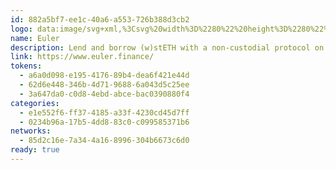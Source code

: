 ```yaml
---
id: 882a5bf7-ee1c-40a6-a553-726b388d3cb2
logo: data:image/svg+xml,%3Csvg%20width%3D%2280%22%20height%3D%2280%22%20viewBox%3D%220%200%2080%2080%22%20fill%3D%22none%22%20xmlns%3D%22http%3A%2F%2Fwww.w3.org%2F2000%2Fsvg%22%3E%0A%3Cg%20opacity%3D%220.4%22%20filter%3D%22url(%23filter0_f_209_1911)%22%3E%0A%3Cpath%20d%3D%22M25.4523%2027.4426L48.1017%2017.3583C50.1863%2016.4299%2052.6294%2017.3679%2053.5577%2019.4526C54.4861%2021.5373%2053.5482%2023.9803%2051.4635%2024.9087L28.8136%2034.9924C26.7289%2035.9208%2024.2859%2034.9828%2023.3575%2032.8981C22.4291%2030.8134%2023.3671%2028.3704%2025.4518%2027.442L25.4523%2027.4426Z%22%20fill%3D%22%2337BEC1%22%2F%3E%0A%3Cpath%20d%3D%22M26.7196%2040.4478L41.8191%2033.7248C43.9038%2032.7964%2046.3468%2033.7343%2047.2752%2035.819C48.2036%2037.9037%2047.2656%2040.3467%2045.1809%2041.2751L30.0814%2047.9982C27.9967%2048.9266%2025.5537%2047.9886%2024.6253%2045.9039C23.6969%2043.8192%2024.6349%2041.3762%2026.7196%2040.4478Z%22%20fill%3D%22%23FBB144%22%2F%3E%0A%3Cpath%20d%3D%22M35.5369%2050.0913L58.1862%2040.007C60.2709%2039.0786%2062.7139%2040.0166%2063.6423%2042.1013C64.5707%2044.186%2063.6327%2046.629%2061.548%2047.5574L38.8987%2057.6417C36.814%2058.5701%2034.371%2057.6321%2033.4426%2055.5474C32.5142%2053.4627%2033.4522%2051.0197%2035.5369%2050.0913Z%22%20fill%3D%22%23E4615E%22%2F%3E%0A%3C%2Fg%3E%0A%3Cg%20clip-path%3D%22url(%23clip0_209_1911)%22%3E%0A%3Cpath%20d%3D%22M21.4523%2030.4426L44.1017%2020.3583C46.1863%2019.4299%2048.6294%2020.3679%2049.5577%2022.4526C50.4861%2024.5373%2049.5482%2026.9803%2047.4635%2027.9087L24.8136%2037.9924C22.7289%2038.9208%2020.2859%2037.9828%2019.3575%2035.8981C18.4291%2033.8134%2019.3671%2031.3704%2021.4518%2030.442L21.4523%2030.4426Z%22%20fill%3D%22%2337BEC1%22%2F%3E%0A%3Cpath%20d%3D%22M22.7196%2043.4478L37.8191%2036.7248C39.9038%2035.7964%2042.3468%2036.7343%2043.2752%2038.819C44.2036%2040.9037%2043.2656%2043.3467%2041.1809%2044.2751L26.0814%2050.9982C23.9967%2051.9266%2021.5537%2050.9886%2020.6253%2048.9039C19.6969%2046.8192%2020.6349%2044.3762%2022.7196%2043.4478Z%22%20fill%3D%22%23FBB144%22%2F%3E%0A%3Cpath%20d%3D%22M31.5369%2053.0913L54.1862%2043.007C56.2709%2042.0786%2058.7139%2043.0166%2059.6423%2045.1013C60.5707%2047.186%2059.6327%2049.629%2057.548%2050.5574L34.8987%2060.6417C32.814%2061.5701%2030.371%2060.6321%2029.4426%2058.5474C28.5142%2056.4627%2029.4522%2054.0197%2031.5369%2053.0913Z%22%20fill%3D%22%23E4615E%22%2F%3E%0A%3C%2Fg%3E%0A%3Cdefs%3E%0A%3Cfilter%20id%3D%22filter0_f_209_1911%22%20x%3D%2212.9992%22%20y%3D%227%22%20width%3D%2261.0014%22%20height%3D%2261%22%20filterUnits%3D%22userSpaceOnUse%22%20color-interpolation-filters%3D%22sRGB%22%3E%0A%3CfeFlood%20flood-opacity%3D%220%22%20result%3D%22BackgroundImageFix%22%2F%3E%0A%3CfeBlend%20mode%3D%22normal%22%20in%3D%22SourceGraphic%22%20in2%3D%22BackgroundImageFix%22%20result%3D%22shape%22%2F%3E%0A%3CfeGaussianBlur%20stdDeviation%3D%225%22%20result%3D%22effect1_foregroundBlur_209_1911%22%2F%3E%0A%3C%2Ffilter%3E%0A%3CclipPath%20id%3D%22clip0_209_1911%22%3E%0A%3Crect%20width%3D%2241%22%20height%3D%2241%22%20fill%3D%22white%22%20transform%3D%22translate(19%2020)%22%2F%3E%0A%3C%2FclipPath%3E%0A%3C%2Fdefs%3E%0A%3C%2Fsvg%3E%0A
name: Euler
description: Lend and borrow (w)stETH with a non-custodial protocol on Ethereum.
link: https://www.euler.finance/
tokens:
  - a6a0d098-e195-4176-89b4-dea6f421e44d
  - 62d6e448-346b-4d71-9688-6a043d5c25ee
  - 3a647da0-c0d8-4ebd-abce-bac0390880f4
categories:
  - e1e552f6-ff37-4185-a33f-4230cd45d7ff
  - 0234b96a-17b5-4dd8-83c0-c099585371b6
networks:
  - 85d2c16e-7a34-4a16-8996-304b6673c6d0
ready: true
---
```

